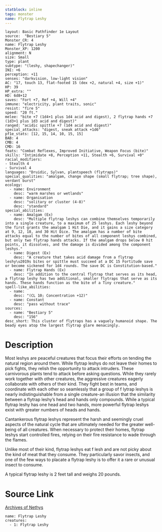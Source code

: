 ```yaml
---
statblock: inline
tags: monster
name: Flytrap Leshy
---
```

```statblock
layout: Basic Pathfinder 1e Layout
source:  "Bestiary 5"
Monster_CR: 4
name: Flytrap Leshy
Monster_XP: 1200
alignment: N
size: Small
type: plant
subtype: "(leshy, shapechanger)"
INI: +6
perception: +11
senses: "darkvision, low-light vision"
AC: "17, touch 13, flat-footed 15 (dex +2, natural +4, size +1)"
HP: 39
HP_extra: ""
HD: 6d8+12
saves: "Fort +7, Ref +4, Will +4"
immune: "electricity, plant traits, sonic"
resist: "fire 5"
speed: "20 ft."
melee: "bite +7 (1d4+1 plus 1d4 acid and digest), 2 flytrap hands +7 (1d3+1 plus 1d3 acid and digest)"
ranged: "acidic spittle +7 (1d4 acid and digest)"
special_attacks: "digest, sneak attack +1d6"
pf1e_stats: [12, 15, 14, 10, 15, 15]
BAB: 4
CMB: 4
CMD: 16
feats: "Combat Reflexes, Improved Initiative, Weapon Focus (bite)"
skills: "Intimidate +8, Perception +11, Stealth +6, Survival +0"
racial_modifiers:
- Stealth 4
- Survival 4
languages: "Druidic, Sylvan, plantspeech (flytraps)"
special_qualities: "amalgam, change shape (small flytrap; tree shape), verdant burst"
ecology:
  - name: Environment
    desc: "warm marshes or wetlands"
  - name: Organisation
    desc: "solitary or cluster (4-8)"
    desc: "standard"
special_abilities:
  - name: Amalgam (Ex)
    desc: "Multiple flytrap leshys can combine themselves temporarily into a single creature, to a maximum of 25 leshys. Each leshy beyond the first grants the amalgam 1 Hit Die, and it gains a size category at 9, 12, 18, and 30 Hit Dice. The amalgam has a number of bite attacks equal to the number of bites of all component leshys combined, but only two flytrap hands attacks. If the amalgam drops below 0 hit points, it dissolves, and the damage is divided among the component leshys."
  - name: Digest (Ex)
    desc: "A creature that takes acid damage from a flytrap leshy\u2019s bites or spittle must succeed at a DC 15 Fortitude save or become sickened for 1d4 rounds. The save DC is Constitution-based."
  - name: Flytrap Hands (Ex)
    desc: "In addition to the central flytrap that serves as its head, a flytrap leshy has two additional, smaller flytraps that serve as its hands. These hands function as the bite of a Tiny creature."
spell-like_abilities:
  - name:
    desc: "(CL 10; Concentration +12)"
  - name: Constant
    desc: "pass without trace"
sources:
  - name: "Bestiary 5"
    desc: "156"
desc_short: This cluster of flytraps has a vaguely humanoid shape. The beady eyes atop the largest flytrap glare menacingly.
```
# Description
Most leshys are peaceful creatures that focus their efforts on tending the natural region around them. While flytrap leshys do not leave their homes to pick fights, they relish the opportunity to attack intruders. These carnivorous plants tend to attack before asking questions. While they rarely work together with other creatures, the aggressive creatures eagerly collaborate with others of their kind. They fight best in teams, and coordinate with each other so seamlessly that a group of f lytrap leshys is nearly indistinguishable from a single creature-an illusion that the similarity between a flytrap leshy’s head and hands only compounds. While a typical flytrap leshy has one head and two hands, more powerful flytrap leshys exist with greater numbers of heads and hands.

 Cantankerous flytrap leshys represent the harsh and seemingly cruel aspects of the natural cycle that are ultimately needed for the greater well-being of all creatures. When necessary to protect their homes, flytrap leshys start controlled fires, relying on their fire resistance to wade through the flames.

 Unlike most of their kind, flytrap leshys eat f lesh and are not picky about the kind of meat that they consume. They particularly savor insects, and one of the few ways to placate a flytrap leshy is to offer it a rare or unusual insect to consume.

 A typical flytrap leshy is 2 feet tall and weighs 20 pounds.
# Source Link
[Archives of Nethys](https://aonprd.com/MonsterDisplay.aspx?ItemName=Flytrap%20Leshy)
```encounter-table
name: Flytrap Leshy
creatures:
  - 1: Flytrap Leshy
```
